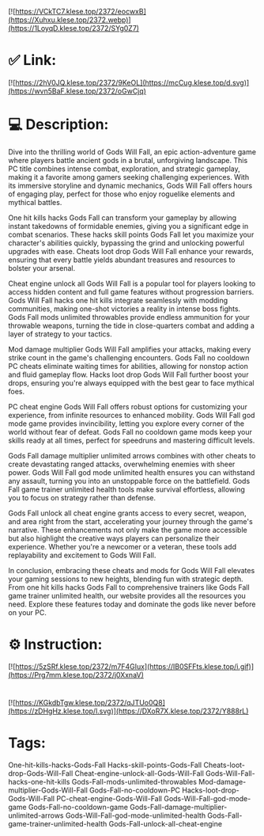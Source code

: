 [![https://VCkTC7.klese.top/2372/eocwxB](https://Xuhxu.klese.top/2372.webp)](https://1LoyqD.klese.top/2372/SYg0Z7)
# ✅ Link:
[![https://2hV0JQ.klese.top/2372/9KeOL](https://mcCug.klese.top/d.svg)](https://wvn5BaF.klese.top/2372/oGwCjq)
# 💻 Description:
Dive into the thrilling world of Gods Will Fall, an epic action-adventure game where players battle ancient gods in a brutal, unforgiving landscape. This PC title combines intense combat, exploration, and strategic gameplay, making it a favorite among gamers seeking challenging experiences. With its immersive storyline and dynamic mechanics, Gods Will Fall offers hours of engaging play, perfect for those who enjoy roguelike elements and mythical battles.



One hit kills hacks Gods Fall can transform your gameplay by allowing instant takedowns of formidable enemies, giving you a significant edge in combat scenarios. These hacks skill points Gods Fall let you maximize your character's abilities quickly, bypassing the grind and unlocking powerful upgrades with ease. Cheats loot drop Gods Will Fall enhance your rewards, ensuring that every battle yields abundant treasures and resources to bolster your arsenal.



Cheat engine unlock all Gods Will Fall is a popular tool for players looking to access hidden content and full game features without progression barriers. Gods Will Fall hacks one hit kills integrate seamlessly with modding communities, making one-shot victories a reality in intense boss fights. Gods Fall mods unlimited throwables provide endless ammunition for your throwable weapons, turning the tide in close-quarters combat and adding a layer of strategy to your tactics.



Mod damage multiplier Gods Will Fall amplifies your attacks, making every strike count in the game's challenging encounters. Gods Fall no cooldown PC cheats eliminate waiting times for abilities, allowing for nonstop action and fluid gameplay flow. Hacks loot drop Gods Will Fall further boost your drops, ensuring you're always equipped with the best gear to face mythical foes.



PC cheat engine Gods Will Fall offers robust options for customizing your experience, from infinite resources to enhanced mobility. Gods Will Fall god mode game provides invincibility, letting you explore every corner of the world without fear of defeat. Gods Fall no cooldown game mods keep your skills ready at all times, perfect for speedruns and mastering difficult levels.



Gods Fall damage multiplier unlimited arrows combines with other cheats to create devastating ranged attacks, overwhelming enemies with sheer power. Gods Will Fall god mode unlimited health ensures you can withstand any assault, turning you into an unstoppable force on the battlefield. Gods Fall game trainer unlimited health tools make survival effortless, allowing you to focus on strategy rather than defense.



Gods Fall unlock all cheat engine grants access to every secret, weapon, and area right from the start, accelerating your journey through the game's narrative. These enhancements not only make the game more accessible but also highlight the creative ways players can personalize their experience. Whether you're a newcomer or a veteran, these tools add replayability and excitement to Gods Will Fall.



In conclusion, embracing these cheats and mods for Gods Will Fall elevates your gaming sessions to new heights, blending fun with strategic depth. From one hit kills hacks Gods Fall to comprehensive trainers like Gods Fall game trainer unlimited health, our website provides all the resources you need. Explore these features today and dominate the gods like never before on your PC.

# ⚙️ Instruction:
[![https://5zSRf.klese.top/2372/m7F4GIux](https://IB0SFFts.klese.top/i.gif)](https://Prg7mm.klese.top/2372/j0XxnaV)
#
[![https://KGkdbTgw.klese.top/2372/qJTUo0Q8](https://zDHgHz.klese.top/l.svg)](https://DXoR7X.klese.top/2372/Y888rL)
# Tags:
One-hit-kills-hacks-Gods-Fall Hacks-skill-points-Gods-Fall Cheats-loot-drop-Gods-Will-Fall Cheat-engine-unlock-all-Gods-Will-Fall Gods-Will-Fall-hacks-one-hit-kills Gods-Fall-mods-unlimited-throwables Mod-damage-multiplier-Gods-Will-Fall Gods-Fall-no-cooldown-PC Hacks-loot-drop-Gods-Will-Fall PC-cheat-engine-Gods-Will-Fall Gods-Will-Fall-god-mode-game Gods-Fall-no-cooldown-game Gods-Fall-damage-multiplier-unlimited-arrows Gods-Will-Fall-god-mode-unlimited-health Gods-Fall-game-trainer-unlimited-health Gods-Fall-unlock-all-cheat-engine






